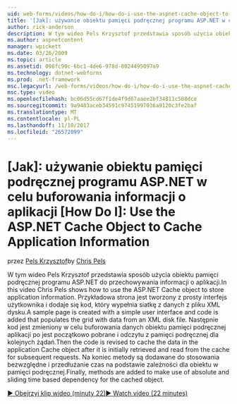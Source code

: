 ```yaml
---
uid: web-forms/videos/how-do-i/how-do-i-use-the-aspnet-cache-object-to-cache-application-information
title: '[Jak]: używanie obiektu pamięci podręcznej programu ASP.NET w celu buforowania informacji o aplikacji | Dokumentacja firmy Microsoft'
author: rick-anderson
description: W tym wideo Pels Krzysztof przedstawia sposób użycia obiektu pamięci podręcznej programu ASP.NET do przechowywania informacji o aplikacji. Przykładowa strona zostanie utworzona z prosty interfejs użytkownika...
ms.author: aspnetcontent
manager: wpickett
ms.date: 03/26/2009
ms.topic: article
ms.assetid: 098fc90c-6bc1-4de6-978d-8024495097a9
ms.technology: dotnet-webforms
ms.prod: .net-framework
msc.legacyurl: /web-forms/videos/how-do-i/how-do-i-use-the-aspnet-cache-object-to-cache-application-information
msc.type: video
ms.openlocfilehash: bc06d55cd67f1de4f9d67aaee2bf34811c588dce
ms.sourcegitcommit: 9a9483aceb34591c97451997036a9120c3fe2baf
ms.translationtype: MT
ms.contentlocale: pl-PL
ms.lasthandoff: 11/10/2017
ms.locfileid: "26572099"
---
```

<a name="how-do-i-use-the-aspnet-cache-object-to-cache-application-information"></a>[Jak]: używanie obiektu pamięci podręcznej programu ASP.NET w celu buforowania informacji o aplikacji
[How Do I]: Use the ASP.NET Cache Object to Cache Application Information
====================
<span data-ttu-id="4065f-105">przez [Pels Krzysztof](https://twitter.com/chrispels)</span><span class="sxs-lookup"><span data-stu-id="4065f-105">by [Chris Pels](https://twitter.com/chrispels)</span></span>

<span data-ttu-id="4065f-106">W tym wideo Pels Krzysztof przedstawia sposób użycia obiektu pamięci podręcznej programu ASP.NET do przechowywania informacji o aplikacji.</span><span class="sxs-lookup"><span data-stu-id="4065f-106">In this video Chris Pels shows how to use the ASP.NET Cache object to store application information.</span></span> <span data-ttu-id="4065f-107">Przykładowa strona jest tworzony z prosty interfejs użytkownika i dodaje się kod, który wypełnia siatkę z danych z pliku XML dysku.</span><span class="sxs-lookup"><span data-stu-id="4065f-107">A sample page is created with a simple user interface and code is added that populates the grid with data from an XML disk file.</span></span> <span data-ttu-id="4065f-108">Następnie kod jest zmieniony w celu buforowania danych obiektu pamięci podręcznej aplikacji po jest początkowo pobrane i odczytu z pamięci podręcznej dla kolejnych żądań.</span><span class="sxs-lookup"><span data-stu-id="4065f-108">Then the code is revised to cache the data in the application Cache object after it is initially retrieved and read from the cache for subsequent requests.</span></span> <span data-ttu-id="4065f-109">Na koniec metody są dodawane do stosowania bezwzględne i przedłużanie czas na podstawie zależności dla obiektu w pamięci podręcznej.</span><span class="sxs-lookup"><span data-stu-id="4065f-109">Finally, methods are added to make use of absolute and sliding time based dependency for the cached object.</span></span>

[<span data-ttu-id="4065f-110">&#9654; Obejrzyj klip wideo (minuty 22)</span><span class="sxs-lookup"><span data-stu-id="4065f-110">&#9654; Watch video (22 minutes)</span></span>](https://channel9.msdn.com/Blogs/ASP-NET-Site-Videos/how-do-i-use-the-aspnet-cache-object-to-cache-application-information)
